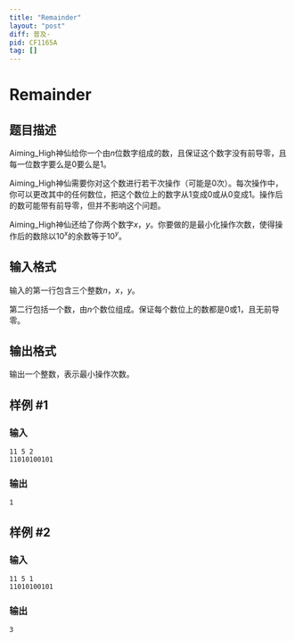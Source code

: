 ```yaml
---
title: "Remainder"
layout: "post"
diff: 普及-
pid: CF1165A
tag: []
---
```


# Remainder

## 题目描述

Aiming_High神仙给你一个由$n$位数字组成的数，且保证这个数字没有前导零，且每一位数字要么是$0$要么是$1$。

Aiming_High神仙需要你对这个数进行若干次操作（可能是$0$次）。每次操作中，你可以更改其中的任何数位，把这个数位上的数字从$1$变成$0$或从$0$变成$1$。操作后的数可能带有前导零，但并不影响这个问题。

Aiming_High神仙还给了你两个数字$x$，$y$。你要做的是最小化操作次数，使得操作后的数除以$10^x$的余数等于$10^y$。

## 输入格式

输入的第一行包含三个整数$n$，$x$，$y$。

第二行包括一个数，由$n$个数位组成。保证每个数位上的数都是$0$或$1$，且无前导零。

## 输出格式

输出一个整数，表示最小操作次数。

## 样例 #1

### 输入

```
11 5 2
11010100101

```

### 输出

```
1

```

## 样例 #2

### 输入

```
11 5 1
11010100101

```

### 输出

```
3

```

